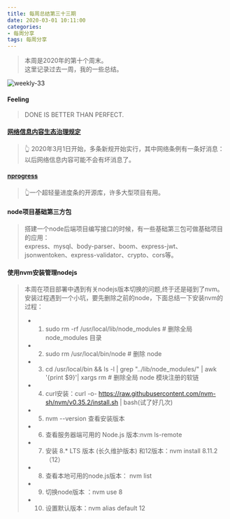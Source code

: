 ```yaml
---
title: 每周总结第三十三期
date: 2020-03-01 10:11:00
categories:
- 每周分享
tags: 每周分享
---
```

> 本周是2020年的第十个周末。    
> 这里记录过去一周，我的一些总结。

![weekly-33](http://img.liugezhou.online/blog/weekly33.png)

<!--more-->

#### Feeling
> DONE IS BETTER THAN PERFECT.

#### [网络信息内容生态治理规定](http://www.cac.gov.cn/2019-12/20/c_1578375159509309.htm)
> 👆 2020年3月1日开始，多条新规开始实行，其中网络条例有一条好消息：以后网络信息内容可能不会有坏消息了。

#### [nprogress](https://github.com/rstacruz/nprogress)
> 👆一个超轻量进度条的开源库，许多大型项目有用。

#### node项目基础第三方包
> 搭建一个node后端项目编写接口的时候，有一些基础第三包可做基础项目的应用：  
> express、mysql、body-parser、boom、express-jwt、jsonwentoken、express-validator、crypto、cors等。

#### 使用nvm安装管理nodejs
> 本周在项目部署中遇到有关nodejs版本切换的问题,终于还是碰到了nvm。    
> 安装过程遇到一个小坑，要先删除之前的node，下面总结一下安装nvm的过程：   
> + 1. sudo rm -rf /usr/local/lib/node_modules # 删除全局 node_modules 目录      
> + 2. sudo rm /usr/local/bin/node  # 删除 node     
> + 3. cd /usr/local/bin && ls -l | grep "../lib/node_modules/" | awk '{print $9}'| xargs rm    # 删除全局 node 模块注册的软链  
> + 4. curl安装：curl -o- https://raw.githubusercontent.com/nvm-sh/nvm/v0.35.2/install.sh | bash(试了好几次)    
> + 5. nvm --version 查看安装版本       
> + 6. 查看服务器端可用的 Node.js 版本:nvm ls-remote    
> + 7. 安装 8.* LTS 版本 (长久维护版本) 和12版本：nvm install 8.11.2 （12）   
> + 8. 查看本地可用的node.js版本： nvm list 
> + 9. 切换node版本 ：nvm use 8   
> + 10. 设置默认版本：nvm alias default 12

